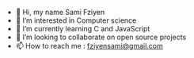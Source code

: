 - 👋 Hi, my name Sami Fziyen
- 👀 I’m interested in Computer science
- 🌱 I’m currently learning C and JavaScript
- 💞️ I’m looking to collaborate on open source projects
- 📫 How to reach me : fziyensami@gmail.com

<!---
SamiFziyen/SamiFziyen is a ✨ special ✨ repository because its `README.md` (this file) appears on your GitHub profile.
You can click the Preview link to take a look at your changes.
--->
